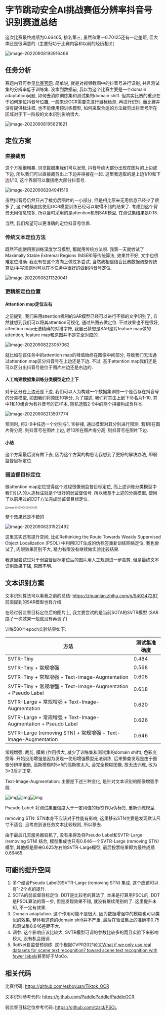 # 字节跳动安全AI挑战赛低分辨率抖音号识别赛道总结

这次比赛最终成绩为0.66465, 排名第三, 虽然和第一0.70125还有一定差距, 但大体还是很满意的. (主要归功于比赛内容和以前的经历相关)

![image-20220908193916466](imgs/image-20220908193916466.png)

## 任务分析

赛题内容可参见[比赛官网](https://security.bytedance.com/fe/2022/ai-challenge#/challenge). 简单说, 就是对视频截图中的抖音号进行识别, 并且测试集的分辨率低于训练集. 没拿到数据前, 我以为这个比赛主要是一个domain adaptation问题, 如何去消除训练集和测试集的domain shift. 但其实比赛的重点在于如何定位抖音号位置, 一般来说OCR需要先进行目标检测, 再进行识别, 而比赛并没有提供标注框, 也不能使用预训练模型, 如何采取合适的方法裁剪出抖音号所在区域对于下一阶段的文本识别影响很大. 

![image-20220908195621821](imgs/image-20220908195621821.png) 

## 定位方案

### 直接裁剪

这个方案很粗暴. 浏览数据集我们可以发现, 抖音号绝大部分出现在图片的上边或下边, 所以我们可以直接裁剪出上下边并拼接在一起. 这里我选取的是上边1/10和下边1/10, 这个界限可以囊括绝大部分抖音号.

![image-20220908204941516](imgs/image-20220908204941516.png)

虽然抖音号仍然只占了裁剪后图片的一小部分, 但是相比原来无用信息已经少了很多了, 这个时候直接使用OCR模型训练已经可以取得不错的结果了. 考虑到这个背景无用信息较多, 所以当时采用的是attention机制SAR模型, 在测试集结果是0.18.

当然, 我们希望可以更准确的定位抖音号位置.

### 传统文本定位方法

既然不能使用预训练深度学习模型, 那就用传统方法呗. 我第一天就尝试了Maximally Stable Extremal Regions (MSER)等传统算法, 效果并不好, 文字也很难定位准确. 我没有在这个方向上做过多尝试, 当然我相信结合比赛数据调整传统算法/手写规则也可以在本任务中很好的做到抖音号定位.

![image-20220908211320041](imgs/image-20220908211320041.png)

### 更精细定位位置

#### Attention map定位左右

之前提到, 我们采用attention机制的SAR模型已经可以进行不错的文字识别了, 自然就想到我们可以将其attention可视化, 通过热图去做定位. 不过效果也不是很好, attention map无法精确的对准字符, 我自己猜想是SAR是对feature map做的attention, feature map和原图并不是完全对应的. 

![image-20220908223057062](imgs/image-20220908223057062.png)

就比如在该任务中的attention map的峰值始终在图像中间部分, 导致我们无法通过attention map区分抖音号在上边还是下边. 不过, 基于attention map我们还是可以区分出抖音号是位于图片左边还是右边的.

#### 人工构建数据集训练分类模型定位上下

对于区分在上边还是下边, 我们可以人为构建一个数据集训练一个是否存在抖音号的分类模型, 如图我们将原图10等分, 为了描述, 我们将其由上到下命名为1-10, 其中1和10组合为有抖音号的正样本, 随机选取2-9中的两个拼接构成负样本.

![image-20220908213507774](imgs/image-20220908213507774.png)

预测时, 将2-9中任选一个分别与1, 10拼接, 通过模型对其分别进行预测, 若1所在图片得分高, 则抖音号在图片上边, 若10所在图片得分高, 则抖音号在图片下边.

#### 小结

这个方案最后没有做下去, 因为这个方案的构思让我想到了更好的解决办法, 即弱监督目标定位. 

### 弱监督目标定位

做attention map定位觉得这个过程很像弱监督目标定位, 而上述训练分类模型中我们引入的人造标注就是个很好的弱监督信号. 所以我基于上述的分类模型, 使用了以前用过的DDT方法完成弱监督目标定位.

<img src="imgs/image-20220908225608295.png" alt="image-20220908225608295" style="zoom: 50%;" />

整个效果还是不错的

![image-20220908231522492](imgs/image-20220908231522492.png)

这里其实还有提升空间, 比如Rethinking the Route Towards Weakly Supervised Object Localization (PSOL) 中利用DDT生成的伪标签重新训练网络定位, 我也尝试了, 肉眼效果区别不大, 精力有限没有继续做实验比较结果.

我这里尝试过对于弱监督目标定位后的图片用人工规则进一步裁剪, 但是最终文本识别效果下降, 原因不明.

## 文本识别方案

文本识别算法可以看我之前的总结: https://zhuanlan.zhihu.com/p/540347287, 前面提到的SAR模型也有介绍. 

在经过弱监督目标定位后的图片上, 我主要尝试的是当前SOTA的SVTR模型 (SAR跑了一次效果一般就没有再调了).

训练500个epoch实验结果如下:

| 方法                                                         | 测试集准确度 |
| ------------------------------------------------------------ | ------------ |
| SVTR-Tiny                                                    | 0.484        |
| SVTR-Tiny + 常规增强                                         | 0.568        |
| SVTR-Tiny + 常规增强 + Text-Image-Augmentation               | 0.606        |
| SVTR-Tiny + 常规增强 + Text-Image-Augmentation + Pseudo Label | 0.618        |
| SVTR-Large + 常规增强 + Text-Image-Augmentation              | 0.620        |
| SVTR-Large + 常规增强 + Text-Image-Augmentation + Pseudo Label | 0.626        |
| SVTR-Large (removing STN) + 常规增强 + Text-Image-Augmentation | 0.646        |

常规增强: 裁剪, 模糊 (作用很大, 减少了训练集和测试集的domain shift), 色彩变换等. 开始没用增强是因为发现一使用增强模型无法训练, 后来排查发现是由于图像分辨率很低, 高斯模糊时5×5的高斯核太大, 会完全模糊图像, 故无法训练, 改为3×3后才正常.

Text-Image-Augmentation: 主要是下述三种变化, 是针对文本识别的图像增强手段.

![img](imgs/distort.gif)![img](imgs/stretch.gif)![img](imgs/perspective.gif)

Pseudo Label: 将测试集置信度大于一定阈值的标签作为伪标签, 重新训练模型.

removing STN: STN本身不应该对于性能有影响, 这里移去STN主要是发现默认尺寸不适合, 且考虑到该任务文本比较规则, 所以移去.

由于最后几天服务器宕机了, 没有来得及将Pseudo Label和SVTR-Large (removing STN) 结合, 模型集成也只有0.646一个SVTR-Large (removing STN) 模型, 其他都是原来0.625左右的SVTR-Large模型, 最后投票结果即为最终成绩0.66465.

## 可能的提升空间

1. 多个结合Pseudo Label的SVTR-Large (removing STN) 集成. 这个应该可以有1-2个点的提升.
2. SOTA的弱监督目标定位. DDT是比较老的算法了, 本来是打算用PSOL的, DDT是PSOL算法的第一步, 但是发现效果不错, 就没有继续用别的了. 这里提升未知, 不一定有效果.
3. Domain adaptation. 这个作用可能不是很大, 因为数据增强中的模糊也可以类似的效果, 整体看这题的domain  shift并不严重, 最后在验证集上的准确率0.75和测试集0.646差距不大.
4. 调参. 这个影响应该比较大, SVTR模型可调的参数比较多的而且实验下来影响较大, 没有机会细调.
5. RotNet自监督预训练. 这个根据CVPR2021论文[What if we only use real datasets for scene text recognition? toward scene text recognition with fewer labels](http://openaccess.thecvf.com/content/CVPR2021/html/Baek_What_if_We_Only_Use_Real_Datasets_for_Scene_Text_CVPR_2021_paper.html)甚至好于MoCo.



## 相关代码

比赛代码: https://github.com/eshoyuan/Tiktok_OCR

文本识别参考代码: https://github.com/PaddlePaddle/PaddleOCR

弱监督目标定位参考代码: https://github.com/tzzcl/PSOL
